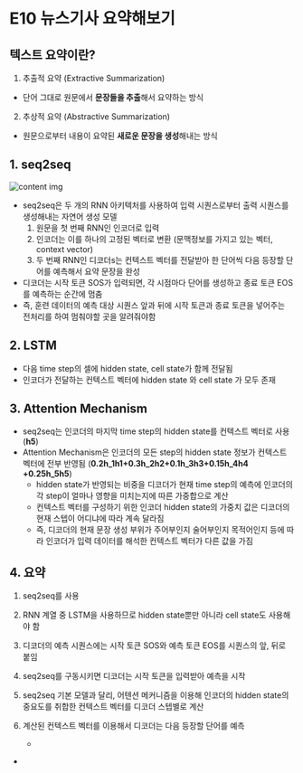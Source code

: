 # E10 뉴스기사 요약해보기

## 텍스트 요약이란?
1) 추출적 요약 (Extractive Summarization)
- 단어 그대로 원문에서 **문장들을 추출**해서 요약하는 방식
2) 추상적 요약 (Abstractive Summarization)
- 원문으로부터 내용이 요약된 **새로운 문장을 생성**해내는 방식



## 1. seq2seq
![content img](https://d3s0tskafalll9.cloudfront.net/media/images/E-21-2.max-800x600.png)
- seq2seq은 두 개의 RNN 아키텍처를 사용하여 입력 시퀀스로부터 출력 시퀀스를 생성해내는 자연어 생성 모델
	1) 원문을 첫 번째 RNN인 인코더로 입력
	2) 인코더는 이를 하나의 고정된 벡터로 변환
	(문맥정보를 가지고 있는 벡터, context vector)
	3) 두 번째 RNN인 디코더s는 컨텍스트 벡터를 전달받아 한 단어씩 다음 등장할 단어를 예측해서 요약 문장을 완성
- 디코더는 시작 토큰 SOS가 입력되면, 각 시점마다 단어를 생성하고 종료 토큰 EOS를 예측하는 순간에 멈춤
- 즉, 훈련 데이터의 예측 대상 시퀀스 앞과 뒤에 시작 토큰과 종료 토큰을 넣어주는 전처리를 하여 멈춰야할 곳을 알려줘야함

## 2. LSTM
- 다음 time step의 셀에 hidden state, cell state가 함께 전달됨
- 인코더가 전달하는 컨텍스트 벡터에 hidden state 와 cell state 가 모두 존재

## 3. Attention Mechanism
- seq2seq는 인코더의 마지막 time step의 hidden state를 컨텍스트 벡터로 사용 (**h5**​)
- Attention Mechanism은 인코더의 모든 step의 hidden state 정보가 컨텍스트 벡터에 전부 반영됨 (**0.2h_1h1​+0.3h_2h2​+0.1h_3h3​+0.15h_4h4​+0.25h_5h5​**)
	- hidden state가 반영되는 비중을 디코더가 현재 time step의 예측에 인코더의 각 step이 얼마나 영향을 미치는지에 따른 가중합으로 계산
	- 컨텍스트 벡터를 구성하기 위한 인코더 hidden state의 가중치 값은  디코더의 현재 스텝이 어디냐에 따라 계속 달라짐
	- 즉, 디코더의 현재 문장 생성 부위가 주어부인지 술어부인지 목적어인지 등에 따라 인코더가 입력 데이터를 해석한 컨텍스트 벡터가 다른 값을 가짐

## 4. 요약
1.  seq2seq를 사용
2.  RNN 계열 중 LSTM을 사용하므로 hidden state뿐만 아니라 cell state도 사용해야 함
3.  디코더의 예측 시퀀스에는 시작 토큰 SOS와 예측 토큰 EOS를 시퀀스의 앞, 뒤로 붙임
4.  seq2seq를 구동시키면 디코더는 시작 토큰을 입력받아 예측을 시작
5.  seq2seq 기본 모델과 달리, 어텐션 메커니즘을 이용해 인코더의 hidden state의 중요도를 취합한 컨텍스트 벡터를 디코더 스텝별로 계산
6.  계산된 컨텍스트 벡터를 이용해서 디코더는 다음 등장할 단어를 예측


	
	- 
- 
<!--stackedit_data:
eyJoaXN0b3J5IjpbMTcxNjg5NDk1NiwxNDQ5NDgxNTAwLDc4MD
g5NTY0NiwtOTc2MDM0MjkxLDE4MTIzNjczMTYsMTYxOTQzMzYw
MiwxNDcwNTM3ODMxLC0xOTU1MjM5MjI2LC0xNzk1NTUxNTg3LC
03ODk4NjcxMCwxMjIyNjkzNzQsNzMwOTk4MTE2XX0=
-->